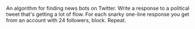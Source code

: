 An algorithm for finding news bots on Twitter. Write a response to a political tweet that's getting a lot of flow. For each snarky one-line response you get from an account with 24 followers, block. Repeat.
